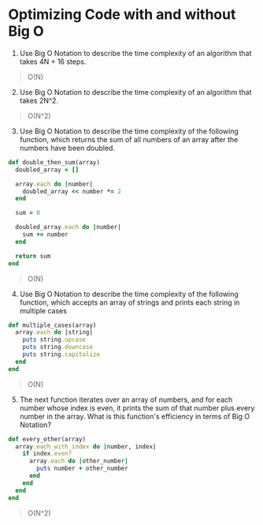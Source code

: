 # Optimizing Code with and without Big O

1. Use Big O Notation to describe the time complexity of an algorithm that takes 4N + 16 steps.
  > O(N)


2. Use Big O Notation to describe the time complexity of an algorithm that takes 2N^2.
  > O(N^2)


3. Use Big O Notation to describe the time complexity of the following function, which returns the sum of all numbers of an array after the numbers have been doubled.

``` ruby
def double_then_sum(array)
  doubled_array = []

  array.each do |number|
    doubled_array << number *= 2
  end

  sum = 0

  doubled_array.each do |number|
    sum += number
  end

  return sum
end
```
  > O(N)


4. Use Big O Notation to describe the time complexity of the following function, which accepts an array of strings and prints each string in multiple cases

``` ruby
def multiple_cases(array)
  array.each do |string|
    puts string.upcase
    puts string.downcase
    puts string.capitalize
  end
end
```
  > O(N)


5. The next function iterates over an array of numbers, and for each number whose index is even, it prints the sum of that number plus every number in the array. What is this function's efficiency in terms of Big O Notation?

``` ruby
def every_other(array)
  array.each_with_index do |number, index|
    if index.even?
      array.each do |other_number|
        puts number + other_number
      end
    end
  end
end
```
  > O(N^2)
